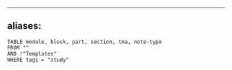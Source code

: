 
---
aliases:
---

```dataview
TABLE module, block, part, section, tma, note-type
FROM ""
AND !"Templates"
WHERE tags = "study"
```